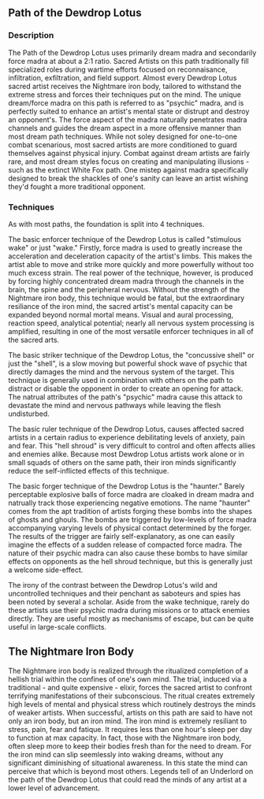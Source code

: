 ## Path of the Dewdrop Lotus

### Description

The Path of the Dewdrop Lotus uses primarily dream madra and secondarily force madra at about a 2:1 ratio.
Sacred Artists on this path traditionally fill specialized roles during wartime efforts focused on reconnaisance, infiltration, exfiltration, and field support.
Almost every Dewdrop Lotus sacred artist receives the Nightmare iron body, tailored to withstand the extreme stress and forces their techniques put on the mind.
The unique dream/force madra on this path is referred to as "psychic" madra, and is perfectly suited to enhance an artist's mental state or distrupt and destroy an opponent's.
The force aspect of the madra naturally penetrates madra channels and guides the dream aspect in a more offensive manner than most dream path techniques.
While not soley designed for one-to-one combat scenarious, most sacred artists are more conditioned to guard themselves against physical injury.
Combat against dream artists are fairly rare, and most dream styles focus on creating and manipulating illusions - such as the extinct White Fox path.
One mistep against madra specifically designed to break the shackles of one's sanity can leave an artist wishing they'd fought a more traditional opponent.

### Techniques

As with most paths, the foundation is split into 4 techniques.

The basic enforcer technique of the Dewdrop Lotus is called "stimulous wake" or just "wake."
Firstly, force madra is used to greatly increase the acceleration and deceleration capacity of the artist's limbs.
This makes the artist able to move and strike more quickly and more powerfully without too much excess strain.
The real power of the technique, however, is produced by forcing highly concentrated dream madra through the channels in the brain, the spine and the peripheral nervous.
Without the strength of the Nightmare iron body, this technique would be fatal, but the extraordinary resiliance of the iron mind, the sacred artist's mental capacity can be expanded beyond normal mortal means.
Visual and aural processing, reaction speed, analytical potential; nearly all nervous system processing is amplified, resulting in one of the most versatile enforcer techniques in all of the sacred arts.

The basic striker technique of the Dewdrop Lotus, the "concussive shell" or just the "shell", is a slow moving but powerful shock wave of psychic that directly damages the mind and the nervous system of the target.
This technique is generally used in combination with others on the path to distract or disable the opponent in order to create an opening for attack.
The natrual attributes of the path's "psychic" madra cause this attack to devastate the mind and nervous pathways while leaving the flesh undisturbed.

The basic ruler technique of the Dewdrop Lotus, causes affected sacred artists in a certain radius to experience debilitating levels of anxiety, pain and fear.
This "hell shroud" is very difficult to control and often affects allies and enemies alike.
Because most Dewdrop Lotus artists work alone or in small squads of others on the same path, their iron minds significantly reduce the self-inflicted effects of this technique.

The basic forger technique of the Dewdrop Lotus is the "haunter."
Barely perceptable explosive balls of force madra are cloaked in dream madra and natrually track those experiencing negative emotions.
The name "haunter" comes from the apt tradition of artists forging these bombs into the shapes of ghosts and ghouls.
The bombs are triggered by low-levels of force madra accompanying varying levels of physical contact determined by the forger.
The results of the trigger are fairly self-explanatory, as one can easily imagine the effects of a sudden release of compacted force madra.
The nature of their psychic madra can also cause these bombs to have similar effects on opponents as the hell shroud technique, but this is generally just a welcome side-effect.

The irony of the contrast between the Dewdrop Lotus's wild and uncontrolled techniques and their penchant as saboteurs and spies has been noted by several a scholar.
Aside from the wake technique, rarely do these artists use their psychic madra during missions or to attack enemies directly.
They are useful mostly as mechanisms of escape, but can be quite useful in large-scale conflicts.

## The Nightmare Iron Body

The Nightmare iron body is realized through the ritualized completion of a hellish trial within the confines of one's own mind.
The trial, induced via a traditional - and quite expensive - elixir, forces the sacred artist to confront terrifying manifestations of their subconscious.
The ritual creates extremely high levels of mental and physical stress which routinely destroys the minds of weaker artists.
When successful, artists on this path are said to have not only an iron body, but an iron mind.
The iron mind is extremely resiliant to stress, pain, fear and fatique.
It requires less than one hour's sleep per day to function at max capacity.
In fact, those with the Nightmare iron body, often sleep more to keep their bodies fresh than for the need to dream.
For the iron mind can slip seemlessly into waking dreams, without any significant diminishing of situational awareness.
In this state the mind can perceive that which is beyond most others.
Legends tell of an Underlord on the path of the Dewdrop Lotus that could read the minds of any artist at a lower level of advancement.
